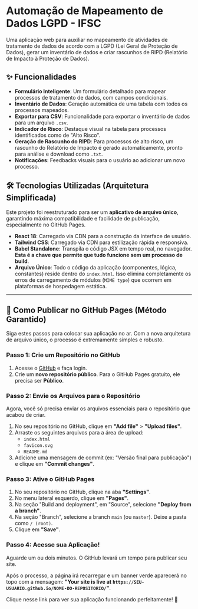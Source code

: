 # Automação de Mapeamento de Dados LGPD - IFSC

Uma aplicação web para auxiliar no mapeamento de atividades de tratamento de dados de acordo com a LGPD (Lei Geral de Proteção de Dados), gerar um inventário de dados e criar rascunhos de RIPD (Relatório de Impacto à Proteção de Dados).

## ✨ Funcionalidades

- **Formulário Inteligente**: Um formulário detalhado para mapear processos de tratamento de dados, com campos condicionais.
- **Inventário de Dados**: Geração automática de uma tabela com todos os processos mapeados.
- **Exportar para CSV**: Funcionalidade para exportar o inventário de dados para um arquivo `.csv`.
- **Indicador de Risco**: Destaque visual na tabela para processos identificados como de "Alto Risco".
- **Geração de Rascunho do RIPD**: Para processos de alto risco, um rascunho do Relatório de Impacto é gerado automaticamente, pronto para análise e download como `.txt`.
- **Notificações**: Feedbacks visuais para o usuário ao adicionar um novo processo.

## 🛠️ Tecnologias Utilizadas (Arquitetura Simplificada)

Este projeto foi reestruturado para ser um **aplicativo de arquivo único**, garantindo máxima compatibilidade e facilidade de publicação, especialmente no GitHub Pages.

- **React 18**: Carregado via CDN para a construção da interface de usuário.
- **Tailwind CSS**: Carregado via CDN para estilização rápida e responsiva.
- **Babel Standalone**: Transpila o código JSX em tempo real, no navegador. **Esta é a chave que permite que tudo funcione sem um processo de build**.
- **Arquivo Único**: Todo o código da aplicação (componentes, lógica, constantes) reside dentro do `index.html`. Isso elimina completamente os erros de carregamento de módulos (`MIME type`) que ocorrem em plataformas de hospedagem estática.

---

## 🚀 Como Publicar no GitHub Pages (Método Garantido)

Siga estes passos para colocar sua aplicação no ar. Com a nova arquitetura de arquivo único, o processo é extremamente simples e robusto.

### Passo 1: Crie um Repositório no GitHub

1.  Acesse o [GitHub](https://github.com/) e faça login.
2.  Crie um **novo repositório público**. Para o GitHub Pages gratuito, ele precisa ser **Público**.

### Passo 2: Envie os Arquivos para o Repositório

Agora, você só precisa enviar os arquivos essenciais para o repositório que acabou de criar.

1.  No seu repositório no GitHub, clique em **"Add file"** > **"Upload files"**.
2.  Arraste os seguintes arquivos para a área de upload:
    - `index.html`
    - `favicon.svg`
    - `README.md`
3.  Adicione uma mensagem de commit (ex: "Versão final para publicação") e clique em **"Commit changes"**.

### Passo 3: Ative o GitHub Pages

1.  No seu repositório no GitHub, clique na aba **"Settings"**.
2.  No menu lateral esquerdo, clique em **"Pages"**.
3.  Na seção "Build and deployment", em "Source", selecione **"Deploy from a branch"**.
4.  Na seção "Branch", selecione a branch `main` (ou `master`). Deixe a pasta como `/ (root)`.
5.  Clique em **"Save"**.

### Passo 4: Acesse sua Aplicação!

Aguarde um ou dois minutos. O GitHub levará um tempo para publicar seu site.

Após o processo, a página irá recarregar e um banner verde aparecerá no topo com a mensagem: **"Your site is live at `https://SEU-USUARIO.github.io/NOME-DO-REPOSITORIO/`"**.

Clique nesse link para ver sua aplicação funcionando perfeitamente! 🎉
